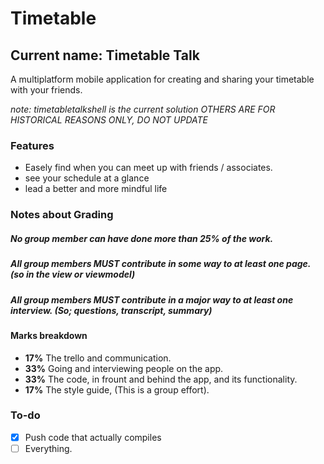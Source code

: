 # Timetable
## Current name: __Timetable Talk__

A multiplatform mobile application for creating and sharing your timetable with your friends.

 _note: timetabletalkshell is the current solution OTHERS ARE FOR HISTORICAL REASONS ONLY, DO NOT UPDATE_
 
### Features
- Easely find when you can meet up with friends / associates.
- see your schedule at a glance
- lead a better and more mindful life

### Notes about Grading

##### No group member can have done more than 25% of the work.

##### All group members **MUST** contribute in some way to at least one page. (so in the view or viewmodel)

##### All group members **MUST** contribute in a major way to at least one interview. (So; questions, transcript, summary)

#### Marks breakdown
- **17%** The trello and communication.
- **33%** Going and interviewing people on the app.
- **33%** The code, in frount and behind the app, and its functionality.
- **17%** The style guide, (This is a group effort).


### To-do
- [x] Push code that actually compiles
- [ ] Everything.
